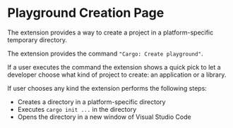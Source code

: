 # Playground Creation Page

The extension provides a way to create a project in a platform-specific temporary directory.

The extension provides the command `"Cargo: Create playground"`.

If a user executes the command the extension shows a quick pick to let a developer choose what kind of project to create: an application or a library.

If user chooses any kind the extension performs the following steps:

* Creates a directory in a platform-specific directory
* Executes `cargo init ...` in the directory
* Opens the directory in a new window of Visual Studio Code
